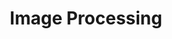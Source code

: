 ---
types: "word"

title: "Image Processing"

categories: ['']

tags: ['Image', 'Processing']

arabic: 'معالجة الصور'
arabic2: 'تحليل الصور'

arexps: []

enwords: ['Image Processing']

enexps: []

arlexicons: 'ع'
arlexicons: 'ح'

enlexicons: 'I'

authors: ['Ruqayya Roshdy']

translators: ['']

citations: 'مقدمة في حوسبة اللغة العربية'

sources: 'مركز الملك عبدالله بن عبدالعزيز الدولي لخدمة اللغة العربية'

word: "true"

slug: ""
---